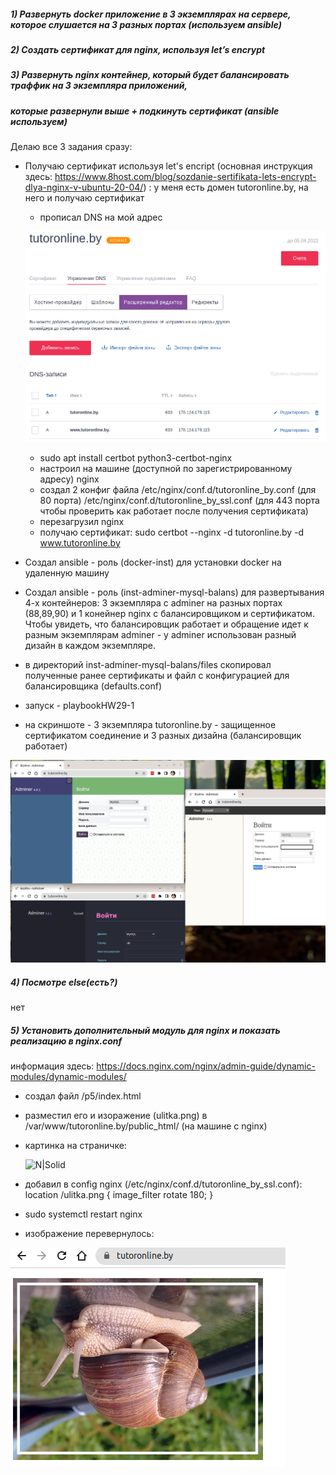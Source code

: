 ##### 1) Развернуть docker приложение в 3 экземплярах на сервере, которое слушается на 3 разных портах (используем ansible)
##### 2) Создать сертификат для nginx, используя let’s encrypt
##### 3) Развернуть  nginx  контейнер, который будет  балансировать траффик  на 3 экземпляра приложений, 
##### которые развернули выше + подкинуть сертификат (ansible используем)
 
  Делаю все 3 задания сразу:
  
  - Получаю сертификат используя let's encript (основная инструкция здесь: https://www.8host.com/blog/sozdanie-sertifikata-lets-encrypt-dlya-nginx-v-ubuntu-20-04/) :
     у меня есть домен tutoronline.by, на него и получаю сертификат
     - прописал DNS на мой адрес
    
      ![N|Solid](./screenshot-1.png)
    
     - sudo apt install certbot python3-certbot-nginx
     - настроил на машине (доступной по зарегистрированному адресу) nginx 
     - создал 2 конфиг файла
          /etc/nginx/conf.d/tutoronline_by.conf (для 80 порта)
          /etc/nginx/conf.d/tutoronline_by_ssl.conf (для 443 порта чтобы проверить как работает после получения сертификата)
     - перезагрузил nginx
     - получаю сертификат: 
       sudo certbot --nginx -d tutoronline.by -d www.tutoronline.by
     
 
  - Создал ansible - роль (docker-inst) для установки docker на удаленную машину
  - Создал ansible - роль (inst-adminer-mysql-balans) для развертывания 4-х контейнеров: 3 экземпляра с adminer на разных портах (88,89,90)
  и 1 конейнер nginx c балансировщиком и сертификатом. Чтобы увидеть, что балансировщик работает и обращение идет к разным 
  экземплярам adminer - у adminer  использован разный дизайн в каждом экземпляре.
  - в директорий inst-adminer-mysql-balans/files скопировал полученные ранее сертификаты и файл с конфигурацией для балансировщика (defaults.conf)
  - запуск - playbookHW29-1
  - на скриншоте - 3 экземпляра tutoronline.by - защищенное сертификатом соединение и 3 разных дизайна (балансировщик работает)
   
   ![N|Solid](./screenshot-2.png)

##### 4) Посмотре	else(есть?)

нет
##### 5) Установить дополнительный модуль для nginx и показать реализацию в nginx.conf

информация здесь: https://docs.nginx.com/nginx/admin-guide/dynamic-modules/dynamic-modules/

- создал файл /p5/index.html
- разместил его и изоражение (ulitka.png) в /var/www/tutoronline.by/public_html/ (на машине с nginx)
- картинка на страничке:
 
  ![N|Solid](./screenshot-hw29-p5-1.png)

- добавил в config nginx (/etc/nginx/conf.d/tutoronline_by_ssl.conf):
     location /ulitka.png {
         image_filter rotate 180;
     }

- sudo systemctl restart nginx
- изображение перевернулось:

![N|Solid](./p5/screenshot-hw29-p5-2.png)






